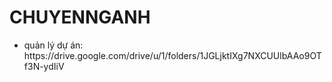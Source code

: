 # CHUYENNGANH
<ul>
  <li> quản lý dự án: https://drive.google.com/drive/u/1/folders/1JGLjktIXg7NXCUUlbAAo9OTf3N-ydIiV</li>
